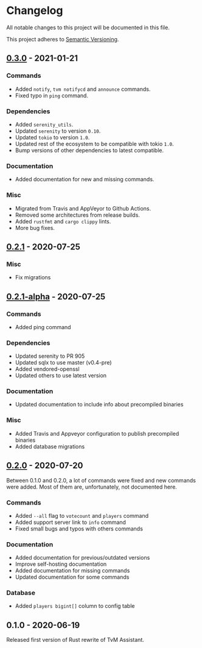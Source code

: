 # Changelog

All notable changes to this project will be documented in this file.

This project adheres to [Semantic Versioning](https://semver.org/spec/v2.0.0.html).

## [0.3.0] - 2021-01-21

### Commands

- Added `notify`, `tvm notifycd` and `announce` commands.
- Fixed typo in `ping` command.

### Dependencies

- Added `serenity_utils`.
- Updated `serenity` to version `0.10`.
- Updated `tokio` to version `1.0`.
- Updated rest of the ecosystem to be compatible with tokio `1.0`.
- Bump versions of other dependencies to latest compatible.

### Documentation

- Added documentation for new and missing commands.

### Misc

- Migrated from Travis and AppVeyor to Github Actions.
- Removed some architectures from release builds.
- Added `rustfmt` and `cargo clippy` lints.
- More bug fixes.

## [0.2.1] - 2020-07-25

### Misc

- Fix migrations

## [0.2.1-alpha] - 2020-07-25

### Commands

- Added ping command

### Dependencies

- Updated serenity to PR 905
- Updated sqlx to use master (v0.4-pre)
- Added vendored-openssl
- Updated others to use latest version

### Documentation

- Updated documentation to include info about precompiled binaries

### Misc

- Added Travis and Appveyor configuration to publish precompiled binaries
- Added database migrations

## [0.2.0] - 2020-07-20

Between 0.1.0 and 0.2.0, a lot of commands were fixed and new commands were added. Most of them are, unfortunately, not documented here.

### Commands

- Added `--all` flag to `votecount` and `players` command
- Added support server link to `info` command
- Fixed small bugs and typos with others commands

### Documentation

- Added documentation for previous/outdated versions
- Improve self-hosting documentation
- Added documentation for missing commands
- Updated documentation for some commands

### Database

- Added `players bigint[]` column to config table

## 0.1.0 - 2020-06-19

Released first version of Rust rewrite of TvM Assistant.

<!-- TAGS -->

[0.3.0]: https://github.com/AriusX7/tvm-assistant/compare/v0.2.1...v0.3.0
[0.2.1]: https://github.com/AriusX7/tvm-assistant/compare/v0.2.1-alpha...v0.2.1
[0.2.1-alpha]: https://github.com/AriusX7/tvm-assistant/compare/v0.2.0...v0.2.1-alpha
[0.2.0]: https://github.com/AriusX7/tvm-assistant/compare/v0.1.0...v0.2.0
